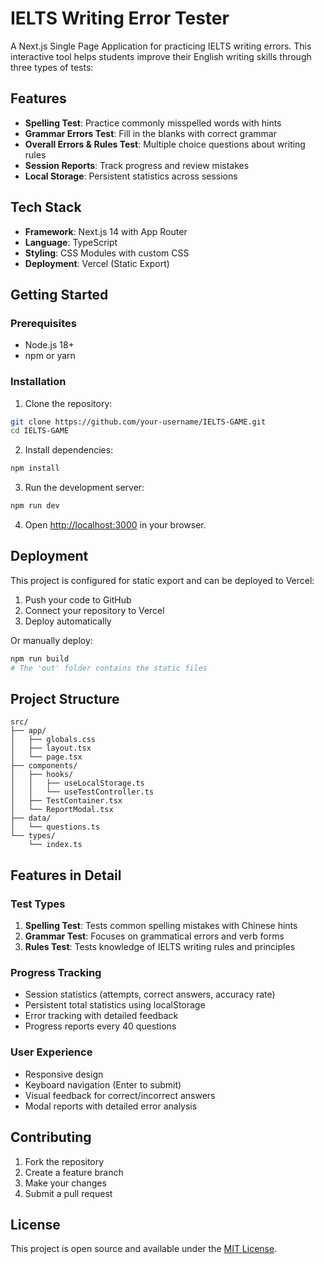 # IELTS Writing Error Tester

A Next.js Single Page Application for practicing IELTS writing errors. This interactive tool helps students improve their English writing skills through three types of tests:

## Features

- **Spelling Test**: Practice commonly misspelled words with hints
- **Grammar Errors Test**: Fill in the blanks with correct grammar
- **Overall Errors & Rules Test**: Multiple choice questions about writing rules
- **Session Reports**: Track progress and review mistakes
- **Local Storage**: Persistent statistics across sessions

## Tech Stack

- **Framework**: Next.js 14 with App Router
- **Language**: TypeScript
- **Styling**: CSS Modules with custom CSS
- **Deployment**: Vercel (Static Export)

## Getting Started

### Prerequisites

- Node.js 18+ 
- npm or yarn

### Installation

1. Clone the repository:
```bash
git clone https://github.com/your-username/IELTS-GAME.git
cd IELTS-GAME
```

2. Install dependencies:
```bash
npm install
```

3. Run the development server:
```bash
npm run dev
```

4. Open [http://localhost:3000](http://localhost:3000) in your browser.

## Deployment

This project is configured for static export and can be deployed to Vercel:

1. Push your code to GitHub
2. Connect your repository to Vercel
3. Deploy automatically

Or manually deploy:
```bash
npm run build
# The 'out' folder contains the static files
```

## Project Structure

```
src/
├── app/
│   ├── globals.css
│   ├── layout.tsx
│   └── page.tsx
├── components/
│   ├── hooks/
│   │   ├── useLocalStorage.ts
│   │   └── useTestController.ts
│   ├── TestContainer.tsx
│   └── ReportModal.tsx
├── data/
│   └── questions.ts
└── types/
    └── index.ts
```

## Features in Detail

### Test Types

1. **Spelling Test**: Tests common spelling mistakes with Chinese hints
2. **Grammar Test**: Focuses on grammatical errors and verb forms
3. **Rules Test**: Tests knowledge of IELTS writing rules and principles

### Progress Tracking

- Session statistics (attempts, correct answers, accuracy rate)
- Persistent total statistics using localStorage
- Error tracking with detailed feedback
- Progress reports every 40 questions

### User Experience

- Responsive design
- Keyboard navigation (Enter to submit)
- Visual feedback for correct/incorrect answers
- Modal reports with detailed error analysis

## Contributing

1. Fork the repository
2. Create a feature branch
3. Make your changes
4. Submit a pull request

## License

This project is open source and available under the [MIT License](LICENSE).